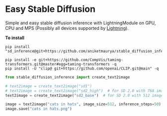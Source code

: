 # Easy Stable Diffusion

Simple and easy stable diffusion inference with LightningModule on GPU, CPU and MPS (Possibly all devices supported by [Lightning](https://lightning.ai)).

**To install**

```
pip install "sd_inference@git+https://github.com/aniketmaurya/stable_diffusion_inference@main"

pip install -e git+https://github.com/CompVis/taming-transformers.git@master#egg=taming-transformers -q
pip install -U "clip@ git+https://github.com/openai/CLIP.git@main" -q
```

```python
from stable_diffusion_inference import create_text2image

# text2image = create_text2image("sd1")
# text2image = create_text2image("sd2_high")  # for SD 2.0 with 768 image size
text2image = create_text2image("sd2_base")  # for SD 2.0 with 512 image size

image = text2image("cats in hats", image_size=512, inference_steps=50)
image.save("cats in hats.png")
```
